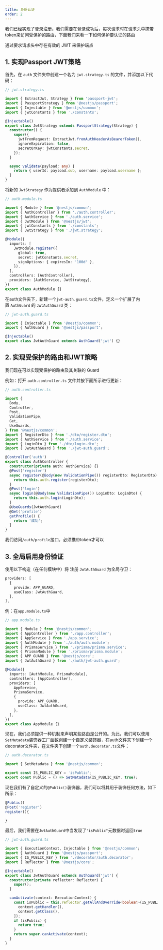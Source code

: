 ```yaml
---
title: 身份认证
order: 2
---
```


我们已经实现了登录注册，我们需要在登录成功后，每次请求时在请求头中携带token来访问受保护的路由，下面我们来看一下如何保护要认证的路由

通过要求请求头中存在有效的 JWT 来保护端点

## 1. 实现Passport JWT策略

首先，在 `auth` 文件夹中创建一个名为 `jwt.strategy.ts` 的文件，并添加以下代码：

```typescript
// jwt.strategy.ts

import { ExtractJwt, Strategy } from 'passport-jwt';
import { PassportStrategy } from '@nestjs/passport';
import { Injectable } from '@nestjs/common';
import { jwtConstants } from './constants';

@Injectable()
export class JwtStrategy extends PassportStrategy(Strategy) {
  constructor() {
    super({
      jwtFromRequest: ExtractJwt.fromAuthHeaderAsBearerToken(),
      ignoreExpiration: false,
      secretOrKey: jwtConstants.secret,
    });
  }

  async validate(payload: any) {
    return { userId: payload.sub, username: payload.username };
  }
}
```

将新的 `JwtStrategy` 作为提供者添加到 `AuthModule` 中：

```typescript
// auth.module.ts

import { Module } from '@nestjs/common';
import { AuthController } from './auth.controller';
import { AuthService } from './auth.service';
import { JwtModule } from '@nestjs/jwt';
import { jwtConstants } from './constants';
import { JwtStrategy } from './jwt.strategy';

@Module({
  imports: [
    JwtModule.register({
      global: true,
      secret: jwtConstants.secret,
      signOptions: { expiresIn: '100d' },
    }),
  ],
  controllers: [AuthController],
  providers: [AuthService, JwtStrategy],
})
export class AuthModule {}
```

在auth文件夹下，新建一个`jwt-auth.guard.ts`文件，定义一个扩展了内置 `AuthGuard` 的 `JwtAuthGuard` 类：

```typescript
// jwt-auth.guard.ts

import { Injectable } from '@nestjs/common';
import { AuthGuard } from '@nestjs/passport';

@Injectable()
export class JwtAuthGuard extends AuthGuard('jwt') {}
```

## 2. 实现受保护的路由和JWT策略

我们现在可以实现受保护的路由及其关联的 Guard

例如：打开 `auth.controller.ts` 文件并按下面所示进行更新：

```typescript
// auth.controller.ts

import {
  Body,
  Controller,
  Post,
  ValidationPipe,
  Get,
  UseGuards,
} from '@nestjs/common';
import { RegisterDto } from './dto/register.dto';
import { AuthService } from './auth.service';
import { LoginDto } from './dto/login.dto';
import { JwtAuthGuard } from './jwt-auth.guard';

@Controller('auth')
export class AuthController {
  constructor(private auth: AuthService) {}
  @Post('register')
  async register(@Body(new ValidationPipe()) registerDto: RegisterDto) {
    return this.auth.register(registerDto);
  }
  @Post('login')
  async login(@Body(new ValidationPipe()) LoginDto: LoginDto) {
    return this.auth.login(LoginDto);
  }
  @UseGuards(JwtAuthGuard)
  @Get('profile')
  getProfile() {
    return '成功';
  }
}
```

我们访问`/auth/profile`接口，必须携带token才可以

## 3. 全局启用身份验证

使用以下构造（在任何模块中）将 注册 `JwtAuthGuard` 为全局守卫：

```typescript
providers: [
  {
    provide: APP_GUARD,
    useClass: JwtAuthGuard,
  },
],
```

例：在`app.module.ts`中

```typescript
// app.module.ts

import { Module } from '@nestjs/common';
import { AppController } from './app.controller';
import { AppService } from './app.service';
import { AuthModule } from './auth/auth.module';
import { PrismaService } from './prisma/prisma.service';
import { PrismaModule } from './prisma/prisma.module';
import { APP_GUARD } from '@nestjs/core';
import { JwtAuthGuard } from './auth/jwt-auth.guard';

@Module({
  imports: [AuthModule, PrismaModule],
  controllers: [AppController],
  providers: [
    AppService,
    PrismaService,
    {
      provide: APP_GUARD,
      useClass: JwtAuthGuard,
    },
  ],
})
export class AppModule {}
```

现在，我们必须提供一种机制来声明某些路由是公开的。为此，我们可以使用`SetMetadata`装饰器工厂函数创建一个自定义装饰器，在auth文件夹下创建一个decorator文件夹，在文件夹下创建一个`auth.decorator.ts`文件：

```typescript
// auth.decorator.ts

import { SetMetadata } from '@nestjs/common';

export const IS_PUBLIC_KEY = 'isPublic';
export const Public = () => SetMetadata(IS_PUBLIC_KEY, true);
```

现在我们有了自定义的`@Public()`装饰器，我们可以将其用于装饰任何方法，如下所示：

```typescript
@Public()
@Post('register')
register(){

}
```

最后，我们需要在`JwtAuthGuard`中当发现了`"isPublic"`元数据时返回`true`

```typescript
// jwt-auth.guard.ts

import { ExecutionContext, Injectable } from '@nestjs/common';
import { AuthGuard } from '@nestjs/passport';
import { IS_PUBLIC_KEY } from './decorator/auth.decorator';
import { Reflector } from '@nestjs/core';

@Injectable()
export class JwtAuthGuard extends AuthGuard('jwt') {
  constructor(private reflector: Reflector) {
    super();
  }

  canActivate(context: ExecutionContext) {
    const isPublic = this.reflector.getAllAndOverride<boolean>(IS_PUBLIC_KEY, [
      context.getHandler(),
      context.getClass(),
    ]);
    if (isPublic) {
      return true;
    }
    return super.canActivate(context);
  }
}
```

